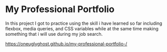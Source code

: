 # My Professional Portfolio


In this project I got to practice using the skill i have learned so far including flexbox, media queries, and CSS variables while at the same time making something that i will use during my job search.

https://oneuglyghost.github.io/my-professional-portfolio-/

